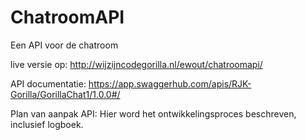 # ChatroomAPI

Een API voor de chatroom

live versie op: http://wijzijncodegorilla.nl/ewout/chatroomapi/

API documentatie: https://app.swaggerhub.com/apis/RJK-Gorilla/GorillaChat1/1.0.0#/

Plan van aanpak API: Hier word het ontwikkelingsproces beschreven, inclusief logboek.
